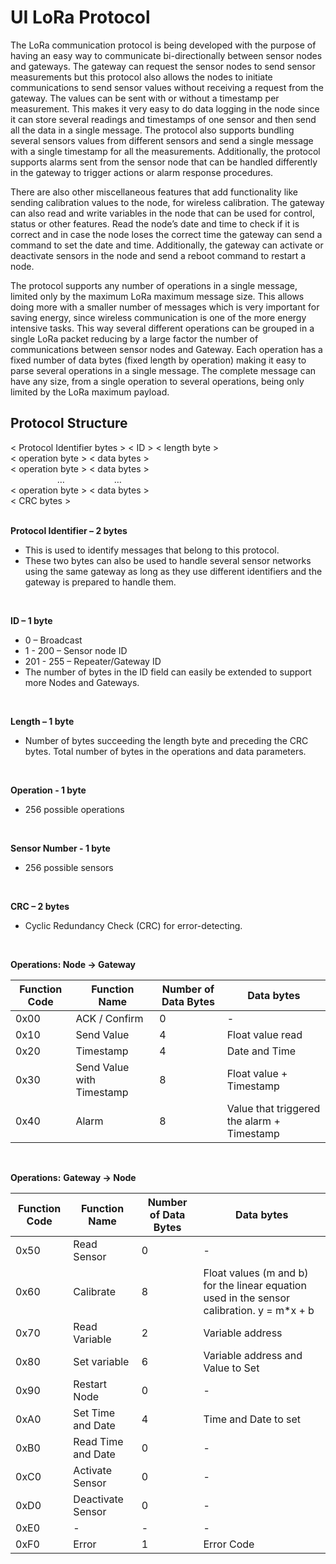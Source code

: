 

# UI LoRa Protocol

The LoRa communication protocol is being developed with the purpose of having an easy way to communicate bi-directionally between sensor nodes and gateways. The gateway can request the sensor nodes to send sensor measurements but this protocol also allows the nodes to initiate communications to send sensor values without receiving a request from the gateway. The values can be sent with or without a timestamp per measurement. This makes it very easy to do data logging in the node since it can store several readings and timestamps of one sensor and then send all the data in a single message. The protocol also supports bundling several sensors values from different sensors and send a single message with a single timestamp for all the measurements. Additionally, the protocol supports alarms sent from the sensor node that can be handled differently in the gateway to trigger actions or alarm response procedures.

There are also other miscellaneous features that add functionality like sending calibration values to the node, for wireless calibration. The gateway can also read and write variables in the node that can be used for control, status or other features. Read the node’s date and time to check if it is correct and in case the node loses the correct time the gateway can send a command to set the date and time. Additionally, the gateway can activate or deactivate sensors in the node and send a reboot command to restart a node.

The protocol supports any number of operations in a single message, limited only by the maximum LoRa maximum message size. This allows doing more with a smaller number of messages which is very important for saving energy, since wireless communication is one of the more energy intensive tasks. This way several different operations can be grouped in a single LoRa packet reducing by a large factor the number of communications between sensor nodes and Gateway. Each operation has a fixed number of data bytes (fixed length by operation) making it easy to parse several operations in a single message. The complete message can have any size, from a single operation to several operations, being only limited by the LoRa maximum payload.
<br/>

## **Protocol Structure**

< Protocol Identifier bytes > < ID > < length byte >  
< operation byte > < data bytes >  
< operation byte > < data bytes >  
&nbsp;&nbsp;&nbsp;&nbsp;&nbsp;&nbsp;&nbsp;&nbsp;&nbsp;&nbsp;&nbsp;&nbsp;&nbsp;&nbsp;&nbsp;&nbsp;&nbsp;&nbsp; … &nbsp;&nbsp;&nbsp;&nbsp;&nbsp;&nbsp;&nbsp;&nbsp;&nbsp;&nbsp;&nbsp;&nbsp;&nbsp;&nbsp;&nbsp;&nbsp;&nbsp;&nbsp; …  
< operation byte > < data bytes >  
< CRC bytes >
<br/>
<br/>

**Protocol Identifier – 2 bytes**
 - This is used to identify messages that belong to this protocol.
 - These two bytes can also be used to handle several sensor networks
   using the same gateway as long as they use different identifiers and
   the gateway is prepared to handle them.
<br/>

**ID – 1 byte**
 - 0 – Broadcast
 - 1 - 200 – Sensor node ID
 - 201 - 255 – Repeater/Gateway ID
 - The number of bytes in the ID field can easily be extended to support
   more Nodes and Gateways.
<br/>

**Length – 1 byte**
 - Number of bytes succeeding the length byte and preceding the CRC bytes. Total number of bytes in the operations and data parameters.
<br/>

**Operation - 1 byte**
 - 256 possible operations
<br/>

**Sensor Number - 1 byte**
 - 256 possible sensors
<br/>

**CRC – 2 bytes**
 - Cyclic Redundancy Check (CRC) for error-detecting.
<br/>

**Operations: Node -&gt; Gateway**

| Function Code | Function Name | Number of Data Bytes | Data bytes |
| --- | --- | --- | --- |
| 0x00 | ACK / Confirm | 0 | - |
| 0x10 | Send Value | 4 | Float value read |
| 0x20 | Timestamp | 4 | Date and Time |
| 0x30 | Send Value with Timestamp | 8 | Float value + Timestamp |
| 0x40 | Alarm | 8 | Value that triggered the alarm + Timestamp |   
<br/>

**Operations:**  **Gateway -&gt; Node**

| Function Code | Function Name | Number of Data Bytes | Data bytes |
| --- | --- | --- | --- |
| 0x50 | Read Sensor | 0 | - |
| 0x60 | Calibrate | 8 | Float values (m and b) for the linear equation used in the sensor calibration. y = m\*x + b |
| 0x70 | Read Variable | 2 | Variable address |
| 0x80 | Set variable | 6 | Variable address and Value to Set |
| 0x90 | Restart Node | 0 | - |
| 0xA0 | Set Time and Date | 4 | Time and Date to set |
| 0xB0 | Read Time and Date | 0 | - |
| 0xC0 | Activate Sensor | 0 | - |
| 0xD0 | Deactivate Sensor | 0 | - |
| 0xE0 | - | - | - |
| 0xF0 | Error | 1 | Error Code |

